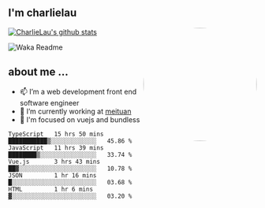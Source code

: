 
<h2>I'm charlielau</h2>
<img align='right' style="border-radius:50%" src="https://avatars1.githubusercontent.com/u/44078251?s=460&u=6b4f1c257663e44063b0b6a21c9c94f45bcfdcc7&v=4" width="230">

[![CharlieLau's github stats](https://github-readme-stats.vercel.app/api?username=charlielau)](https://github.com/charlielau/github-readme-stats)


![Waka Readme](https://github.com/CharlieLau/charlielau/workflows/Waka%20Readme/badge.svg)

## about me ...
- 📫 I’m a web development front end software engineer
- 🔭 I’m currently working at  <a href="https://www.meituan.com">meituan</a>
- 🔭 I'm focused on vuejs and bundless

<!-- <p align="center">
  <a href="https://github.com/charlielau" class="rich-diff-level-one">
    <img src="https://github-readme-stats.vercel.app/api?username=charlielau&title_color=333&text_color=777" alt="CharlieLau" >
  </a>
</p> -->

<!--START_SECTION:waka-->
```text
TypeScript   15 hrs 50 mins  ███████████▒░░░░░░░░░░░░░   45.86 % 
JavaScript   11 hrs 39 mins  ████████▒░░░░░░░░░░░░░░░░   33.74 % 
Vue.js       3 hrs 43 mins   ██▓░░░░░░░░░░░░░░░░░░░░░░   10.78 % 
JSON         1 hr 16 mins    █░░░░░░░░░░░░░░░░░░░░░░░░   03.68 % 
HTML         1 hr 6 mins     ▓░░░░░░░░░░░░░░░░░░░░░░░░   03.20 % 
```
<!--END_SECTION:waka-->
